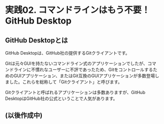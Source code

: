 # 実践02. コマンドラインはもう不要！GitHub Desktop

## GitHub Desktopとは

GitHub Desktopは、GitHub社の提供するGitクライアントです。

Gitは元々GUIを持たないコマンドライン式のアプリケーションでしたが、コマンドラインに不慣れなユーザーに不評であったため、GitをコントロールするためのGUIアプリケーション、またはGit互換のGUIアプリケーションが多数登場しました。これらを総称して「Gitクライアント」と呼びます。

Gitクライアントと呼ばれるアプリケーションは多数ありますが、GitHub DesktopはGitHub社の公式ということで人気があります。

## (以後作成中)